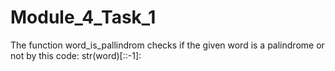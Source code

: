 # Module_4_Task_1
The function word_is_pallindrom checks if the given word is a palindrome or not by this code: str(word)[::-1]:
